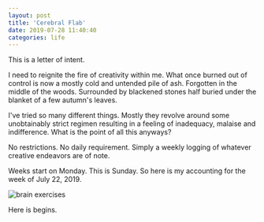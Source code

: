 ```yaml
---
layout: post
title: 'Cerebral Flab'
date: 2019-07-28 11:40:40
categories: life
---
```


This is a letter of intent.

I need to reignite the fire of creativity within me. What once burned out of control is now a mostly cold and untended pile of ash. Forgotten in the middle of the woods. Surrounded by blackened stones half buried under the blanket of a few autumn's leaves.

I've tried so many different things. Mostly they revolve around some unobtainably strict regimen resulting in a feeling of inadequacy, malaise and indifference. What is the point of all this anyways?

No restrictions. No daily requirement. Simply a weekly logging of whatever creative endeavors are of note.

Weeks start on Monday. This is Sunday. So here is my accounting for the week of July 22, 2019.

![brain exercises](../../images/cerebral-flab.png)

Here is begins.
